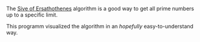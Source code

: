 The [Sive of Ersathothenes](https://en.wikipedia.org/wiki/Sieve_of_Eratosthenes) algorithm is a good way to get all prime numbers up to a specific limit.

This programm visualized the algorithm in an *hopefully* easy-to-understand way.